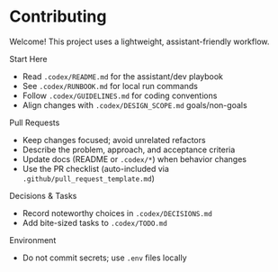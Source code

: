  # Contributing

 Welcome! This project uses a lightweight, assistant-friendly workflow.

 Start Here
 - Read `.codex/README.md` for the assistant/dev playbook
 - See `.codex/RUNBOOK.md` for local run commands
 - Follow `.codex/GUIDELINES.md` for coding conventions
 - Align changes with `.codex/DESIGN_SCOPE.md` goals/non-goals

 Pull Requests
- Keep changes focused; avoid unrelated refactors
- Describe the problem, approach, and acceptance criteria
- Update docs (README or `.codex/*`) when behavior changes
 - Use the PR checklist (auto-included via `.github/pull_request_template.md`)

 Decisions & Tasks
 - Record noteworthy choices in `.codex/DECISIONS.md`
 - Add bite-sized tasks to `.codex/TODO.md`

 Environment
 - Do not commit secrets; use `.env` files locally
